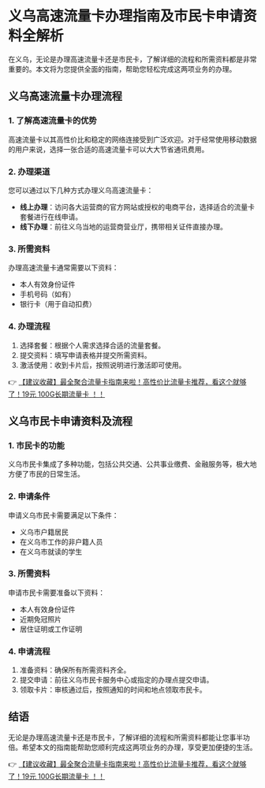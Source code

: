 # 义乌高速流量卡办理指南及市民卡申请资料全解析

在义乌，无论是办理高速流量卡还是市民卡，了解详细的流程和所需资料都是非常重要的。本文将为您提供全面的指南，帮助您轻松完成这两项业务的办理。

## 义乌高速流量卡办理流程

### 1. 了解高速流量卡的优势
高速流量卡以其高性价比和稳定的网络连接受到广泛欢迎。对于经常使用移动数据的用户来说，选择一张合适的高速流量卡可以大大节省通讯费用。

### 2. 办理渠道
您可以通过以下几种方式办理义乌高速流量卡：
- **线上办理**：访问各大运营商的官方网站或授权的电商平台，选择适合的流量卡套餐进行在线申请。
- **线下办理**：前往义乌当地的运营商营业厅，携带相关证件直接办理。

### 3. 所需资料
办理高速流量卡通常需要以下资料：
- 本人有效身份证件
- 手机号码（如有）
- 银行卡（用于自动扣费）

### 4. 办理流程
1. 选择套餐：根据个人需求选择合适的流量套餐。
2. 提交资料：填写申请表格并提交所需资料。
3. 激活使用：收到卡片后，按照说明进行激活即可使用。

👉 [【建议收藏】最全聚合流量卡指南来啦！高性价比流量卡推荐，看这个就够了！19元 100G长期流量卡 ！！](https://bit.ly/Liuliangka)

## 义乌市民卡申请资料及流程

### 1. 市民卡的功能
义乌市民卡集成了多种功能，包括公共交通、公共事业缴费、金融服务等，极大地方便了市民的日常生活。

### 2. 申请条件
申请义乌市民卡需要满足以下条件：
- 义乌市户籍居民
- 在义乌市工作的非户籍人员
- 在义乌市就读的学生

### 3. 所需资料
申请市民卡需要准备以下资料：
- 本人有效身份证件
- 近期免冠照片
- 居住证明或工作证明

### 4. 申请流程
1. 准备资料：确保所有所需资料齐全。
2. 提交申请：前往义乌市民卡服务中心或指定的办理点提交申请。
3. 领取卡片：审核通过后，按照通知的时间和地点领取市民卡。

## 结语
无论是办理高速流量卡还是市民卡，了解详细的流程和所需资料都能让您事半功倍。希望本文的指南能帮助您顺利完成这两项业务的办理，享受更加便捷的生活。

👉 [【建议收藏】最全聚合流量卡指南来啦！高性价比流量卡推荐，看这个就够了！19元 100G长期流量卡 ！！](https://bit.ly/Liuliangka)